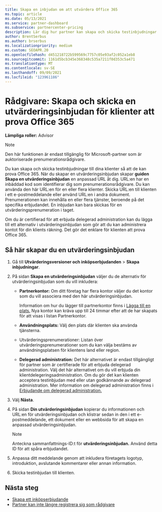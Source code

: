 ```yaml
---
title: Skapa en inbjudan om att utvärdera Office 365
ms.topic: article
ms.date: 05/13/2021
ms.service: partner-dashboard
ms.subservice: partnercenter-pricing
description: Lär dig hur partner kan skapa och skicka testinbjudningar för sina klienter för att prova Office 365. Partner är mycket en auktoriserad prenumerationsrådgivare.
author: BrentSerbus
ms.author: brserbus
ms.localizationpriority: medium
ms.custom: SEOAPR.20
ms.openlocfilehash: d451218722b599569c7757c05e93af2c052a1eb8
ms.sourcegitcommit: 1161d5bcb345e368348c535a7211f0d353c5a471
ms.translationtype: MT
ms.contentlocale: sv-SE
ms.lasthandoff: 09/09/2021
ms.locfileid: "123961186"
---
```

# <a name="advisors-create-and-send-a-trial-invitation-for-clients-to-try-office-365"></a>Rådgivare: Skapa och skicka en utvärderingsinbjudan för klienter att prova Office 365


**Lämpliga roller:** Advisor

> [!NOTE]
> Den här funktionen är endast tillgänglig för Microsoft-partner som är auktoriserade prenumerationsrådgivare.

Du kan skapa och skicka testinbjudningar till dina klienter så att de kan prova Office 365. När du skapar en utvärderingsinbjudan skapar **guiden Skapa en utvärderingsinbjudan** en anpassad URL åt dig. URL:en har en inbäddad kod som identifierar dig som prenumerationsrådgivare. Du kan använda den här URL:en för en eller flera klienter. Skicka URL:en till klienten i ett e-postmeddelande eller använd URL:en i andra dokument. Prenumerationen kan innehålla en eller flera tjänster, beroende på det specifika erbjudandet. En inbjudan kan bara skickas för en utvärderingsprenumeration i taget.

Om du är certifierad för att erbjuda delegerad administration kan du lägga till ett alternativ i utvärderingsinbjudan som gör att du kan administrera kontot för din klients räkning. Det gör det enklare för klienten att prova Office 365.

## <a name="to-create-a-trial-invitation"></a>Så här skapar du en utvärderingsinbjudan

1. Gå till **Utvärderingsversioner och inköpserbjudanden**  >  **Skapa inbjudningar**.

2. På sidan **Skapa en utvärderingsinbjudan** väljer du de alternativ för utvärderingsinbjudan som du vill inkludera:

    - **Partnerkontor:** Om ditt företag har flera kontor väljer du det kontor som du vill associera med den här utvärderingsinbjudan.

        Information om hur du lägger till partnerkontor finns i [Lägga till en plats.](manage-locations.md) Nya kontor kan kräva upp till 24 timmar efter att de har skapats för att visas i listan Partnerkontor.

    - **Användningsplats:** Välj den plats där klienten ska använda tjänsterna.
    - Utvärderingsprenumerationer: Listan över utvärderingsprenumerationer som du kan välja bestäms av användningsplatsen för klientens land eller region.
    - **Delegerad administration:** Det här alternativet är endast tillgängligt för partner som är certifierade för att erbjuda delegerad administration. Välj det här alternativet om du vill erbjuda din klientdelegeringsadministration. Om du gör det kan klienten acceptera testinbjudan med eller utan godkännande av delegerad administration. Mer information om delegerad administration finns i [Erbjudande om delegerad administration.](customers-revoke-admin-privileges.md)

3. Välj **Nästa**.

4. På sidan **Din utvärderingsinbjudan** kopierar du informationen och URL:en för utvärderingsinbjudan och klistrar sedan in den i ett e-postmeddelande, ett dokument eller en webbsida för att skapa en anpassad utvärderingsinbjudan.

    > [!NOTE]
    > Anteckna sammanfattnings-ID:t för **utvärderingsinbjudan.** Använd detta ID för att spåra erbjudandet.

5. Anpassa ditt meddelande genom att inkludera företagets logotyp, introduktion, avslutande kommentarer eller annan information.

6. Skicka testinbjudan till klienten.

## <a name="next-steps"></a>Nästa steg

- [Skapa ett inköpserbjudande](advisor-create-a-purchase-offer.md)
- [Partner kan inte längre registrera sig som rådgivare](advisors-no-csp.md)
